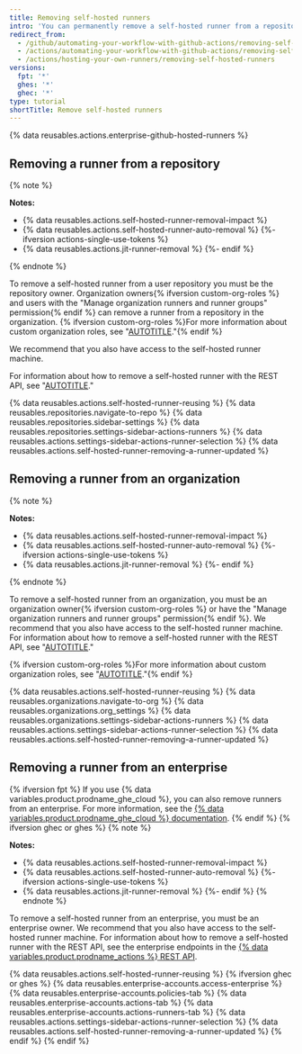 ```yaml
---
title: Removing self-hosted runners
intro: 'You can permanently remove a self-hosted runner from a repository{% ifversion fpt %} or organization{% elsif ghec or ghes %}, an organization, or an enterprise{% endif %}.'
redirect_from:
  - /github/automating-your-workflow-with-github-actions/removing-self-hosted-runners
  - /actions/automating-your-workflow-with-github-actions/removing-self-hosted-runners
  - /actions/hosting-your-own-runners/removing-self-hosted-runners
versions:
  fpt: '*'
  ghes: '*'
  ghec: '*'
type: tutorial
shortTitle: Remove self-hosted runners
---
```


{% data reusables.actions.enterprise-github-hosted-runners %}

## Removing a runner from a repository

{% note %}

**Notes:**

- {% data reusables.actions.self-hosted-runner-removal-impact %}
- {% data reusables.actions.self-hosted-runner-auto-removal %}
{%- ifversion actions-single-use-tokens %}
- {% data reusables.actions.jit-runner-removal %}
{%- endif %}

{% endnote %}

To remove a self-hosted runner from a user repository you must be the repository owner. Organization owners{% ifversion custom-org-roles %} and users with the "Manage organization runners and runner groups" permission{% endif %} can remove a runner from a repository in the organization. {% ifversion custom-org-roles %}For more information about custom organization roles, see "[AUTOTITLE](/organizations/managing-peoples-access-to-your-organization-with-roles/about-custom-organization-roles)."{% endif %}

We recommend that you also have access to the self-hosted runner machine.

For information about how to remove a self-hosted runner with the REST API, see "[AUTOTITLE](/rest/actions/self-hosted-runners)."

{% data reusables.actions.self-hosted-runner-reusing %}
{% data reusables.repositories.navigate-to-repo %}
{% data reusables.repositories.sidebar-settings %}
{% data reusables.repositories.settings-sidebar-actions-runners %}
{% data reusables.actions.settings-sidebar-actions-runner-selection %}
{% data reusables.actions.self-hosted-runner-removing-a-runner-updated %}

## Removing a runner from an organization

{% note %}

**Notes:**

- {% data reusables.actions.self-hosted-runner-removal-impact %}
- {% data reusables.actions.self-hosted-runner-auto-removal %}
{%- ifversion actions-single-use-tokens %}
- {% data reusables.actions.jit-runner-removal %}
{%- endif %}

{% endnote %}

To remove a self-hosted runner from an organization, you must be an organization owner{% ifversion custom-org-roles %} or have the "Manage organization runners and runner groups" permission{% endif %}. We recommend that you also have access to the self-hosted runner machine. For information about how to remove a self-hosted runner with the REST API, see "[AUTOTITLE](/rest/actions/self-hosted-runners)."

{% ifversion custom-org-roles %}For more information about custom organization roles, see "[AUTOTITLE](/organizations/managing-peoples-access-to-your-organization-with-roles/about-custom-organization-roles)."{% endif %}

{% data reusables.actions.self-hosted-runner-reusing %}
{% data reusables.organizations.navigate-to-org %}
{% data reusables.organizations.org_settings %}
{% data reusables.organizations.settings-sidebar-actions-runners %}
{% data reusables.actions.settings-sidebar-actions-runner-selection %}
{% data reusables.actions.self-hosted-runner-removing-a-runner-updated %}

## Removing a runner from an enterprise

{% ifversion fpt %}
If you use {% data variables.product.prodname_ghe_cloud %}, you can also remove runners from an enterprise. For more information, see the [{% data variables.product.prodname_ghe_cloud %} documentation](/enterprise-cloud@latest/actions/hosting-your-own-runners/managing-self-hosted-runners/removing-self-hosted-runners#removing-a-runner-from-an-enterprise).
{% endif %}
{% ifversion ghec or ghes %}
{% note %}

**Notes:**

- {% data reusables.actions.self-hosted-runner-removal-impact %}
- {% data reusables.actions.self-hosted-runner-auto-removal %}
{%- ifversion actions-single-use-tokens %}
- {% data reusables.actions.jit-runner-removal %}
{%- endif %}
{% endnote %}

To remove a self-hosted runner from an enterprise, you must be an enterprise owner. We recommend that you also have access to the self-hosted runner machine. For information about how to remove a self-hosted runner with the REST API, see the enterprise endpoints in the [{% data variables.product.prodname_actions %} REST API](/rest/actions/self-hosted-runners).

{% data reusables.actions.self-hosted-runner-reusing %}
{% ifversion ghec or ghes %}
{% data reusables.enterprise-accounts.access-enterprise %}
{% data reusables.enterprise-accounts.policies-tab %}
{% data reusables.enterprise-accounts.actions-tab %}
{% data reusables.enterprise-accounts.actions-runners-tab %}
{% data reusables.actions.settings-sidebar-actions-runner-selection %}
{% data reusables.actions.self-hosted-runner-removing-a-runner-updated %}
{% endif %}
{% endif %}
